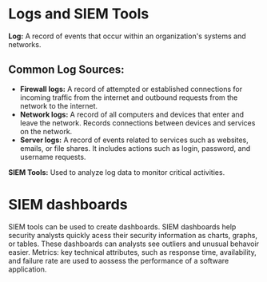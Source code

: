 # Logs and SIEM Tools

**Log:** A record of events that occur within an organization's systems and networks.

## Common Log Sources:
- **Firewall logs:** A record of attempted or established connections for incoming traffic from the internet and outbound requests from the network to the internet.
- **Network logs:** A record of all computers and devices that enter and leave the network. Records connections between devices and services on the network.
- **Server logs:** A record of events related to services such as websites, emails, or file shares. It includes actions such as login, password, and username requests.

**SIEM Tools:** Used to analyze log data to monitor critical activities.

# SIEM dashboards

SIEM tools can be used to create dashboards. SIEM dashboards help security analysts quickly acess their security information as charts, graphs, or tables. 
These dashboards can analysts see outliers and unusual behavoir easier.
Metrics: key technical attributes, such as response time, availability, and failure rate are used to aossess the performance  of a software application.


